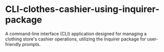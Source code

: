 # CLI-clothes-cashier-using-inquirer-package
A command-line interface (CLI) application designed for managing a clothing store's cashier operations, utilizing the Inquirer package for user-friendly prompts.
